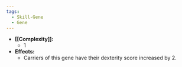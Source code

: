 ```yaml
---
tags:
  - Skill-Gene
  - Gene
---
```

- **[[Complexity]]:**
	- 1
- **Effects:**
	- Carriers of this gene have their dexterity score increased by 2.
